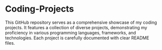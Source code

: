 # Coding-Projects
This GitHub repository serves as a comprehensive showcase of my coding projects. It features a collection of diverse projects, demonstrating my proficiency in various programming languages, frameworks, and technologies. Each project is carefully documented with clear README files.

